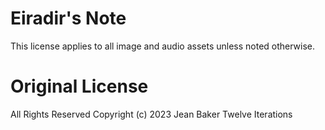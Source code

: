 # Eiradir's Note

This license applies to all image and audio assets unless noted otherwise.

# Original License

All Rights Reserved
Copyright (c) 2023 Jean Baker Twelve Iterations